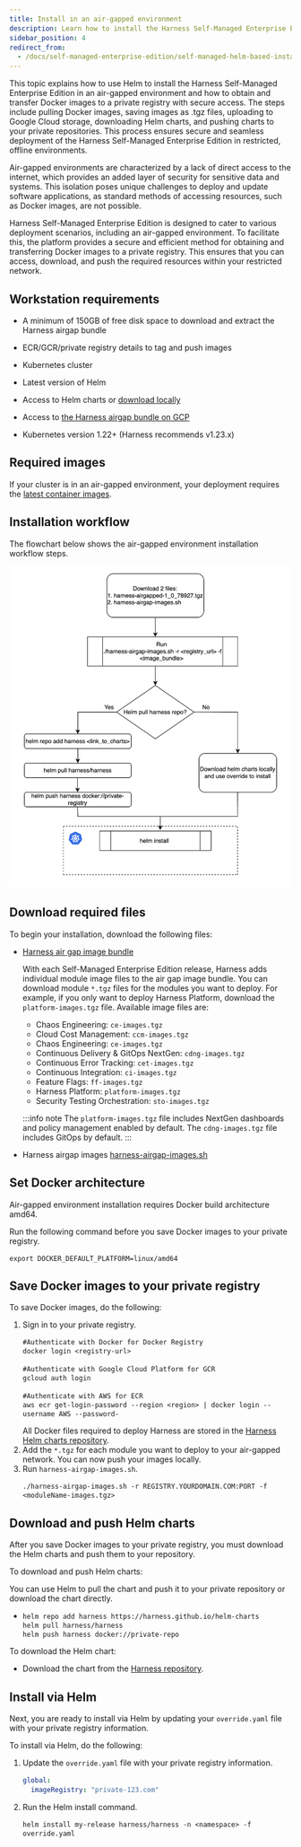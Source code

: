 ```yaml
---
title: Install in an air-gapped environment
description: Learn how to install the Harness Self-Managed Enterprise Edition using Helm in an on-prem air-gapped environment.
sidebar_position: 4
redirect_from:
  - /docs/self-managed-enterprise-edition/self-managed-helm-based-install/install-in-an-air-gapped-environment/
---
```


<DocsTag  backgroundColor= "#4279fd" text="Harness Paid Plan Feature"  textColor="#ffffff"/>

This topic explains how to use Helm to install the Harness Self-Managed Enterprise Edition in an air-gapped environment and how to obtain and transfer Docker images to a private registry with secure access. The steps include pulling Docker images, saving images as .tgz files, uploading to Google Cloud storage, downloading Helm charts, and pushing charts to your private repositories. This process ensures secure and seamless deployment of the Harness Self-Managed Enterprise Edition in restricted, offline environments.

Air-gapped environments are characterized by a lack of direct access to the internet, which provides an added layer of security for sensitive data and systems. This isolation poses unique challenges to deploy and update software applications, as standard methods of accessing resources, such as Docker images, are not possible.

Harness Self-Managed Enterprise Edition is designed to cater to various deployment scenarios, including an air-gapped environment. To facilitate this, the platform provides a secure and efficient method for obtaining and transferring Docker images to a private registry. This ensures that you can access, download, and push the required resources within your restricted network.

## Workstation requirements

- A minimum of 150GB of free disk space to download and extract the Harness airgap bundle

- ECR/GCR/private registry details to tag and push images

- Kubernetes cluster

- Latest version of Helm

- Access to Helm charts or [download locally](https://github.com/harness/helm-charts/releases)

- Access to [the Harness airgap bundle on GCP](https://console.cloud.google.com/storage/browser/smp-airgap-bundles;tab=objects?pageState=(%22StorageObjectListTable%22:(%22f%22:%22%255B%255D%22))&prefix=&forceOnObjectsSortingFiltering=false&pli=1)

- Kubernetes version 1.22+ (Harness recommends v1.23.x)

## Required images

If your cluster is in an air-gapped environment, your deployment requires the [latest container images](https://github.com/harness/helm-charts/releases).

## Installation workflow

The flowchart below shows the air-gapped environment installation workflow steps.

![](./static/air-gapped-environment-workflow.png)

## Download required files

To begin your installation, download the following files:
- [Harness air gap image bundle](https://console.cloud.google.com/storage/browser/smp-airgap-bundles)

   With each Self-Managed Enterprise Edition release, Harness adds individual module image files to the air gap image bundle. You can download module `*.tgz` files for the modules you want to deploy. For example, if you only want to deploy Harness Platform, download the `platform-images.tgz` file. Available image files are:

     - Chaos Engineering: `ce-images.tgz`
     - Cloud Cost Management: `ccm-images.tgz`
     - Chaos Engineering: `ce-images.tgz`
     - Continuous Delivery & GitOps NextGen: `cdng-images.tgz`
     - Continuous Error Tracking: `cet-images.tgz`
     - Continuous Integration: `ci-images.tgz`
     - Feature Flags: `ff-images.tgz`
     - Harness Platform: `platform-images.tgz`
     - Security Testing Orchestration: `sto-images.tgz`

   :::info note
   The `platform-images.tgz` file includes NextGen dashboards and policy management enabled by default. The `cdng-images.tgz` file includes GitOps by default.
   :::

- Harness airgap images [harness-airgap-images.sh](https://storage.googleapis.com/smp-airgap-bundles/harness-airgap-images.sh)

## Set Docker architecture

Air-gapped environment installation requires Docker build architecture amd64.

Run the following command before you save Docker images to your private registry.

 ```
 export DOCKER_DEFAULT_PLATFORM=linux/amd64
```

## Save Docker images to your private registry

To save Docker images, do the following:

1. Sign in to your private registry.
    ```
    #Authenticate with Docker for Docker Registry
    docker login <registry-url>

    #Authenticate with Google Cloud Platform for GCR
    gcloud auth login

    #Authenticate with AWS for ECR
    aws ecr get-login-password --region <region> | docker login --username AWS --password-
    ```
    All Docker files required to deploy Harness are stored in the [Harness Helm charts repository](https://github.com/harness/helm-charts/releases).
2. Add the `*.tgz` for each module you want to deploy to your air-gapped network. You can now push your images locally.
3. Run `harness-airgap-images.sh`.
    ```
    ./harness-airgap-images.sh -r REGISTRY.YOURDOMAIN.COM:PORT -f <moduleName-images.tgz>
    ````

## Download and push Helm charts
After you save Docker images to your private registry, you must download the Helm charts and push them to your repository.

To download and push Helm charts:

You can use Helm to pull the chart and push it to your private repository or download the chart directly.

-
    ```
    helm repo add harness https://harness.github.io/helm-charts
    helm pull harness/harness
    helm push harness docker://private-repo
    ```

To download the Helm chart:

 - Download the chart from the [Harness repository](https://github.com/harness/helm-charts/releases).

## Install via Helm
Next, you are ready to install via Helm by updating your `override.yaml` file with your private registry information.

To install via Helm, do the following:

1. Update the `override.yaml` file with your private registry information.

    ```yaml
    global:
      imageRegistry: "private-123.com"
    ```
2. Run the Helm install command.

    ```
    helm install my-release harness/harness -n <namespace> -f override.yaml
    ```
